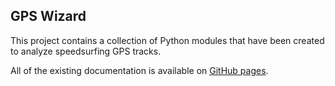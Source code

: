 ## GPS Wizard

This project contains a collection of Python modules that have been created to analyze speedsurfing GPS tracks.

All of the existing documentation is available on [GitHub pages](https://logiqx.github.io/gps-wizard/).


